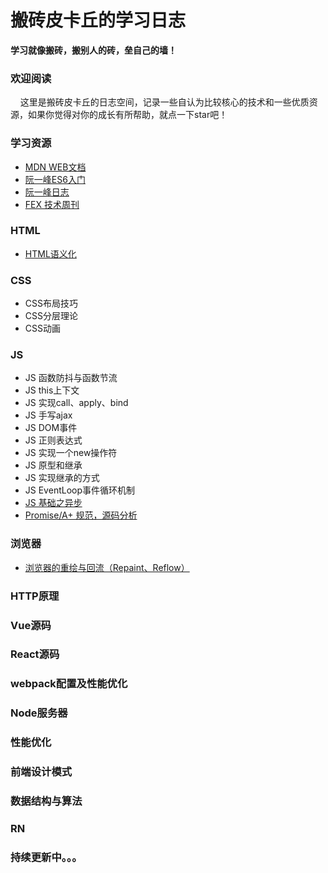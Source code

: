 # 搬砖皮卡丘的学习日志
**学习就像搬砖，搬别人的砖，垒自己的墙！**
### 欢迎阅读
&nbsp;&nbsp;&nbsp;&nbsp;这里是搬砖皮卡丘的日志空间，记录一些自认为比较核心的技术和一些优质资源，如果你觉得对你的成长有所帮助，就点一下star吧！
### 学习资源
- [MDN WEB文档](https://developer.mozilla.org/zh-CN/)
- [阮一峰ES6入门](http://es6.ruanyifeng.com/)
- [阮一峰日志](http://www.ruanyifeng.com/blog/)
- [FEX 技术周刊](http://fex.baidu.com/weekly/)

### HTML
- [HTML语义化](articles/HTML系列/HTML语义化.md)

### CSS
- CSS布局技巧
- CSS分层理论
- CSS动画


### JS

- JS 函数防抖与函数节流
- JS this上下文
- JS 实现call、apply、bind
- JS 手写ajax
- JS DOM事件
- JS 正则表达式
- JS 实现一个new操作符
- JS 原型和继承
- JS 实现继承的方式
- JS EventLoop事件循环机制
- [JS 基础之异步](https://github.com/zero7room/blog/blob/master/articles/JS%E7%B3%BB%E5%88%97/JS%E5%9F%BA%E7%A1%80%E4%B9%8B%E5%BC%82%E6%AD%A5.md)
- [Promise/A+ 规范，源码分析](https://github.com/zero7room/MyPromise)

### 浏览器 

- [浏览器的重绘与回流（Repaint、Reflow）](https://github.com/sisterAn/blog/issues/48)

### HTTP原理
### Vue源码
### React源码
### webpack配置及性能优化
### Node服务器
### 性能优化
### 前端设计模式
### 数据结构与算法
### RN


### 持续更新中。。。
